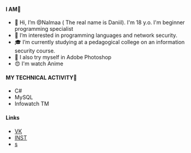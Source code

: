 #### I AM🌵
+ 👋 Hi, I’m @Nalmaa ( The real name is Daniil). I'm 18 y.o. I'm beginner programming specialist
+ 👀 I’m interested in programming languages and network security.
+ 🎓 I’m currently studying at a pedagogical college on an information security course. 
+ 🌱 I also try myself in Adobe Photoshop 
+ 😍 I'm watch Anime

#### MY TECHNICAL ACTIVITY👾
* C#
* MySQL
* Infowatch TM


#### Links
* [VK](https://tay0ta/) 
* [INST](https://instagram.com/video.narkotiki/)
* [s](https://e1.pngegg.com/pngimages/738/365/png-clipart-somacro-45-300dpi-social-media-icons-vk-vk-logo-thumbnail.png)




<!---
Nalmaa/Nalmaa is a ✨ special ✨ repository because its `README.md` (this file) appears on your GitHub profile.
You can click the Preview link to take a look at your changes.
--->
